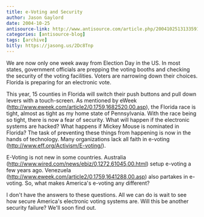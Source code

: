 ```yaml
---
title: e-Voting and Security
author: Jason Gaylord
date: 2004-10-25
antisource-link: http://www.antisource.com/article.php/20041025131335912
categories: [antisource-blog]
tags: [archive]
bitly: https://jasong.us/2Dc8Tnp
---
```


We are now only one week away from Election Day in the US. In most states, government officials are prepping the voting booths and checking the security of the voting facilities. Voters are narrowing down their choices. Florida is preparing for an electronic vote.  
  
This year, 15 counties in Florida will switch their push buttons and pull down levers with a touch-screen. As mentioned by eWeek (http://www.eweek.com/article2/0,1759,1682520,00.asp), the Florida race is tight, almost as tight as my home state of Pennsylvania. With the race being so tight, there is now a fear of security. What will happen if the electronic systems are hacked? What happens if Mickey Mouse is nominated in Florida? The task of preventing these things from happening is now in the hands of technology. Many organizations lack all faith in e-voting (http://www.eff.org/Activism/E-voting/).  
  
E-Voting is not new in some countries. Australia (http://www.wired.com/news/ebiz/0,1272,61045,00.html) setup e-voting a few years ago. Venezuela (http://www.eweek.com/article2/0,1759,1641288,00.asp) also partakes in e-voting. So, what makes America's e-voting any different?  
  
I don't have the answers to these questions. All we can do is wait to see how secure America's electronic voting systems are. Will this be another security failure? We'll soon find out.